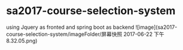 # sa2017-course-selection-system
using Jquery as fronted and spring boot as backend
![image](sa2017-course-selection-system/imageFolder/屏幕快照 2017-06-22 下午8.32.05.png)
